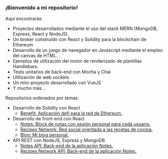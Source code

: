 <div>

<h3>¡Bienvenido a mi repositorio!</h3>

<p>Aquí encontrarás:</p>

<ul>

<li>Proyectos desarrollados mediante el uso del stack MERN (MongoDB, Express, React y NodeJS).</li>
<li>Un broker construído con React y Solidity para la blockchain de Ethereum</li>
<li>Desarrollo de un juego de navegador en Javascript mediante el empleo del canvas de HTML.</li>
<li>Ejemplos de utilización del motor de renderizado de plantillas Handlebars.</li>
<li>Tests unitarios de back-end con Mocha y Chai</li>
<li>Utilización de web sockets</li>
<li>Un mini-proyecto desarrollado con VueJS</li>
<li>Y mucho más...</li>

</ul>

<p>Repositorios ordenados por temas:</p>

<ul>

<li>
<span>Desarrollo de Solidity con React</span>
<ul>
<li>
<a href="https://github.com/eduardoamdev/benefit">Benefit: Aplicación defi para la red de Ethereum.</a>
</li>
</ul>
</li>

<li>
<span>Desarrollo de front-end con React</span>
<ul>
<li style="color: red">
<a href="https://github.com/eduardoamdev/notes">Notes: Block de notas con sesión personal para cada usuario.</a>
</li>
<li>
<a href="https://github.com/eduardoamdev/recipes-network">Recipes Network: Red social orientada a las recetas de cocina.</a>
</li>
<li>
<a href="https://github.com/eduardoamdev/personal-blog">Blog: Mi blog personal.</a>
</li>
</ul>
</li>

<li>
<span>API REST con NodeJS, Express y MongoDB</span>
<ul>
<li>
<a href="https://github.com/eduardoamdev/notes-api">Notes API: Back-end de la aplicación Notes.</a>
</li>
<li>
<a href="https://github.com/eduardoamdev/recipes-network-api">Recipes Network API: Back-end de la aplicación Notes.</a>
</li>
</ul>
</li>

</ul>

<div>
